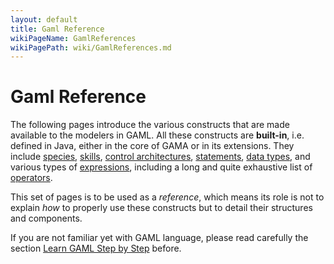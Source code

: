 ```yaml
---
layout: default
title: Gaml Reference
wikiPageName: GamlReferences
wikiPagePath: wiki/GamlReferences.md
---
```

# Gaml Reference

The following pages introduce the various constructs that are made available to the modelers in GAML. All these constructs are **built-in**, i.e. defined in Java, either in the core of GAMA or in its extensions. They include [species](BuiltInSpecies), [skills](BuiltInSkills), [control architectures](BuiltInArchitectures), [statements](Statements), [data types](DataTypes), and various types of [expressions](Expressions), including a long and quite exhaustive list of [operators](Operators).

This set of pages is to be used as a _reference_, which means its role is not to explain _how_ to properly use these constructs but to detail their structures and components.

If you are not familiar yet with GAML language, please read carefully the section [Learn GAML Step by Step](LearnGAMLStepByStep) before.
